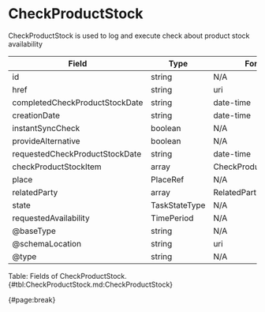 <!--
    ATTENTION: This file was generated via gradle!
               Do NOT manually edit this file! Any such changes will be overwritten!
-->

# CheckProductStock

CheckProductStock is used to log and execute check about product stock availability

| Field | Type | Format | Required |
| ------- | ------- | ------- | --- |
| id | string | N/A | No |
| href | string | uri | No |
| completedCheckProductStockDate | string | date-time | No |
| creationDate | string | date-time | No |
| instantSyncCheck | boolean | N/A | No |
| provideAlternative | boolean | N/A | No |
| requestedCheckProductStockDate | string | date-time | No |
| checkProductStockItem | array | CheckProductStockItem | No |
| place | PlaceRef | N/A | No |
| relatedParty | array | RelatedParty | No |
| state | TaskStateType | N/A | No |
| requestedAvailability | TimePeriod | N/A | No |
| @baseType | string | N/A | No |
| @schemaLocation | string | uri | No |
| @type | string | N/A | No |

Table: Fields of CheckProductStock. {#tbl:CheckProductStock.md:CheckProductStock}

{#page:break}

